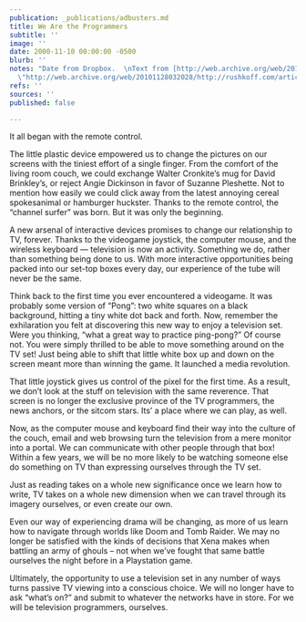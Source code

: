 ```yaml
---
publication: _publications/adbusters.md
title: We Are the Programmers
subtitle: ''
image: ''
date: 2000-11-10 00:00:00 -0500
blurb: ''
notes: "Date from Dropbox.  \nText from [http://web.archive.org/web/20101128032028/http://rushkoff.com/articles/articles-and-essays/we-are-the-programmers/](http://web.archive.org/web/20101128032028/http://rushkoff.com/articles/articles-and-essays/we-are-the-programmers/
  \"http://web.archive.org/web/20101128032028/http://rushkoff.com/articles/articles-and-essays/we-are-the-programmers/\")"
refs: ''
sources: ''
published: false

---
```

It all began with the remote control.

The little plastic device empowered us to change the pictures on our screens with the tiniest effort of a single finger. From the comfort of the living room couch, we could exchange Walter Cronkite’s mug for David Brinkley’s, or reject Angie Dickinson in favor of Suzanne Pleshette. Not to mention how easily we could click away from the latest annoying cereal spokesanimal or hamburger huckster. Thanks to the remote control, the “channel surfer” was born. But it was only the beginning.

A new arsenal of interactive devices promises to change our relationship to TV, forever. Thanks to the videogame joystick, the computer mouse, and the wireless keyboard — television is now an activity. Something we do, rather than something being done to us. With more interactive opportunities being packed into our set-top boxes every day, our experience of the tube will never be the same.

Think back to the first time you ever encountered a videogame. It was probably some version of “Pong”: two white squares on a black background, hitting a tiny white dot back and forth. Now, remember the exhilaration you felt at discovering this new way to enjoy a television set. Were you thinking, “what a great way to practice ping-pong?” Of course not. You were simply thrilled to be able to move something around on the TV set! Just being able to shift that little white box up and down on the screen meant more than winning the game. It launched a media revolution.

That little joystick gives us control of the pixel for the first time. As a result, we don’t look at the stuff on television with the same reverence. That screen is no longer the exclusive province of the TV programmers, the news anchors, or the sitcom stars. Its’ a place where we can play, as well.

Now, as the computer mouse and keyboard find their way into the culture of the couch, email and web browsing turn the television from a mere monitor into a portal. We can communicate with other people through that box! Within a few years, we will be no more likely to be watching someone else do something on TV than expressing ourselves through the TV set.

Just as reading takes on a whole new significance once we learn how to write, TV takes on a whole new dimension when we can travel through its imagery ourselves, or even create our own.

Even our way of experiencing drama will be changing, as more of us learn how to navigate through worlds like Doom and Tomb Raider. We may no longer be satisfied with the kinds of decisions that Xena makes when battling an army of ghouls – not when we’ve fought that same battle ourselves the night before in a Playstation game.

Ultimately, the opportunity to use a television set in any number of ways turns passive TV viewing into a conscious choice. We will no longer have to ask “what’s on?” and submit to whatever the networks have in store. For we will be television programmers, ourselves.